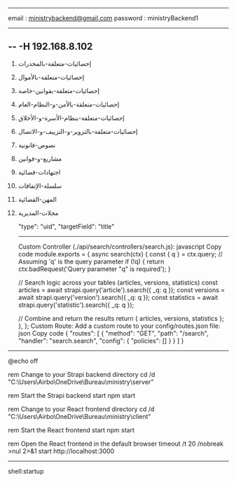 ------

email : ministrybackend@gmail.com
password : ministryBackend1

---------
-- -H 192.168.8.102
------

1. إحصائيات-متعلقة-بالمخدرات
2. إحصائيات-متعلقة-بالأموال
3. إحصائيات-متعلقة-بقوانين-خاصة
4. إحصائيات-متعلقة-بالأمن-و-النظام-العام
5. إحصائيات-متعلقة-بنظام-الأسرة-و-الأخلاق
6. إحصائيات-متعلقة-بالتزوير-و-التزييف-و-الاتصال
7. نصوص-قانونية
8. مشاريع-و-قوانين
9. اجتهادات-قضائية
10. سلسلة-الإتفاقات
11. المهن-القضائية
12. مجلات-المديرية

      "type": "uid",
      "targetField": "title"






      ----------
      Custom Controller (./api/search/controllers/search.js):
javascript
Copy code
module.exports = {
  async search(ctx) {
    const { q } = ctx.query; // Assuming 'q' is the query parameter
    if (!q) {
      return ctx.badRequest('Query parameter "q" is required');
    }

    // Search logic across your tables (articles, versions, statistics)
    const articles = await strapi.query('article').search({ _q: q });
    const versions = await strapi.query('version').search({ _q: q });
    const statistics = await strapi.query('statistic').search({ _q: q });

    // Combine and return the results
    return {
      articles,
      versions,
      statistics
    };
  },
};
Custom Route: Add a custom route to your config/routes.json file:
json
Copy code
{
  "routes": [
    {
      "method": "GET",
      "path": "/search",
      "handler": "search.search",
      "config": {
        "policies": []
      }
    }
  ]
}

-----------
@echo off

rem Change to your Strapi backend directory
cd /d "C:\Users\Airbo\OneDrive\Bureau\ministry\server"

rem Start the Strapi backend
start npm start

rem Change to your React frontend directory
cd /d "C:\Users\Airbo\OneDrive\Bureau\ministry\client"

rem Start the React frontend
start npm start

rem Open the React frontend in the default browser
timeout /t 20 /nobreak >nul 2>&1
start http://localhost:3000

-------
shell:startup